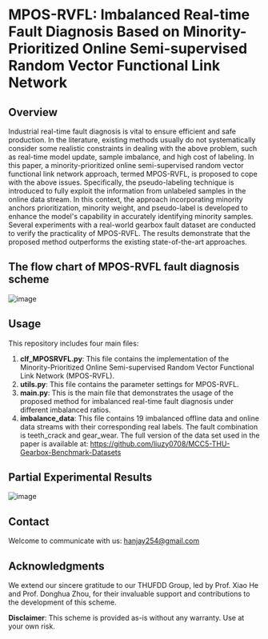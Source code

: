 # MPOS-RVFL: Imbalanced Real-time Fault Diagnosis Based on Minority-Prioritized Online Semi-supervised Random Vector Functional Link Network

## Overview
Industrial real-time fault diagnosis is vital to ensure efficient and safe production. In the literature, existing methods usually do not systematically consider some realistic constraints in dealing with the above problem, such as real-time model update, sample imbalance, and high cost of labeling. In this paper, a minority-prioritized online semi-supervised random vector functional link network approach, termed MPOS-RVFL, is proposed to cope with the above issues. Specifically, the pseudo-labeling technique is introduced to fully exploit the information from unlabeled samples in the online data stream. In this context, the approach incorporating minority anchors prioritization, minority weight, and pseudo-label is developed to enhance the model's capability in accurately identifying minority samples. Several experiments with a real-world gearbox fault dataset are conducted to verify the practicality of MPOS-RVFL. The results demonstrate that the proposed method outperforms the existing state-of-the-art approaches.

## The flow chart of MPOS-RVFL fault diagnosis scheme
![image](https://github.com/Jay0804/MPOS-RVFL/assets/114797941/c256d785-58ad-4ce4-ac25-a61735499422)

## Usage
This repository includes four main files:
1. **clf_MPOSRVFL.py**: This file contains the implementation of the Minority-Prioritized Online Semi-supervised Random Vector Functional Link Network (MPOS-RVFL). 
2. **utils.py**: This file contains the parameter settings for MPOS-RVFL.
3. **main.py**: This is the main file that demonstrates the usage of the proposed method for imbalanced real-time fault diagnosis under different imbalanced ratios.
4. **imbalance_data**: This file contains 19 imbalanced offline data and online data streams with their corresponding real labels. The fault combination is teeth_crack and gear_wear. The full version of the data set used in the paper is available at: https://github.com/liuzy0708/MCC5-THU-Gearbox-Benchmark-Datasets

## Partial Experimental Results
![image](https://github.com/Jay0804/MPOS-RVFL/assets/114797941/2fff5e9e-ecc4-4903-a37e-bb893ae6508d)


## Contact
Welcome to communicate with us: hanjay254@gmail.com

## Acknowledgments
We extend our sincere gratitude to our THUFDD Group, led by Prof. Xiao He and Prof. Donghua Zhou, for their invaluable support and contributions to the development of this scheme.

**Disclaimer**: This scheme is provided as-is without any warranty. Use at your own risk.

